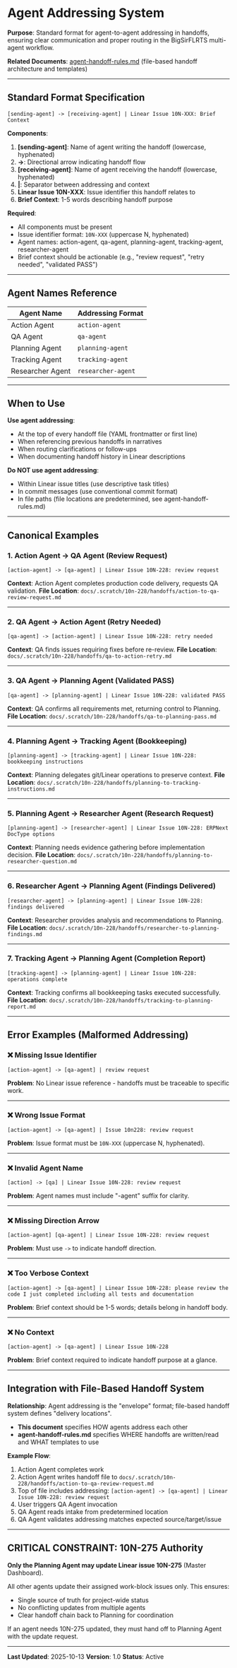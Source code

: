 # Agent Addressing System

**Purpose**: Standard format for agent-to-agent addressing in handoffs, ensuring clear communication and proper routing in the BigSirFLRTS multi-agent workflow.

**Related Documents**: [agent-handoff-rules.md](agent-handoff-rules.md) (file-based handoff architecture and templates)

---

## Standard Format Specification

```
[sending-agent] -> [receiving-agent] | Linear Issue 10N-XXX: Brief Context
```

**Components**:
1. **[sending-agent]**: Name of agent writing the handoff (lowercase, hyphenated)
2. **->**: Directional arrow indicating handoff flow
3. **[receiving-agent]**: Name of agent receiving the handoff (lowercase, hyphenated)
4. **|**: Separator between addressing and context
5. **Linear Issue 10N-XXX**: Issue identifier this handoff relates to
6. **Brief Context**: 1-5 words describing handoff purpose

**Required**:
- All components must be present
- Issue identifier format: `10N-XXX` (uppercase N, hyphenated)
- Agent names: action-agent, qa-agent, planning-agent, tracking-agent, researcher-agent
- Brief context should be actionable (e.g., "review request", "retry needed", "validated PASS")

---

## Agent Names Reference

| Agent Name | Addressing Format |
|-----------|------------------|
| Action Agent | `action-agent` |
| QA Agent | `qa-agent` |
| Planning Agent | `planning-agent` |
| Tracking Agent | `tracking-agent` |
| Researcher Agent | `researcher-agent` |

---

## When to Use

**Use agent addressing**:
- At the top of every handoff file (YAML frontmatter or first line)
- When referencing previous handoffs in narratives
- When routing clarifications or follow-ups
- When documenting handoff history in Linear descriptions

**Do NOT use agent addressing**:
- Within Linear issue titles (use descriptive task titles)
- In commit messages (use conventional commit format)
- In file paths (file locations are predetermined, see agent-handoff-rules.md)

---

## Canonical Examples

### 1. Action Agent → QA Agent (Review Request)
```
[action-agent] -> [qa-agent] | Linear Issue 10N-228: review request
```

**Context**: Action Agent completes production code delivery, requests QA validation.
**File Location**: `docs/.scratch/10n-228/handoffs/action-to-qa-review-request.md`

---

### 2. QA Agent → Action Agent (Retry Needed)
```
[qa-agent] -> [action-agent] | Linear Issue 10N-228: retry needed
```

**Context**: QA finds issues requiring fixes before re-review.
**File Location**: `docs/.scratch/10n-228/handoffs/qa-to-action-retry.md`

---

### 3. QA Agent → Planning Agent (Validated PASS)
```
[qa-agent] -> [planning-agent] | Linear Issue 10N-228: validated PASS
```

**Context**: QA confirms all requirements met, returning control to Planning.
**File Location**: `docs/.scratch/10n-228/handoffs/qa-to-planning-pass.md`

---

### 4. Planning Agent → Tracking Agent (Bookkeeping)
```
[planning-agent] -> [tracking-agent] | Linear Issue 10N-228: bookkeeping instructions
```

**Context**: Planning delegates git/Linear operations to preserve context.
**File Location**: `docs/.scratch/10n-228/handoffs/planning-to-tracking-instructions.md`

---

### 5. Planning Agent → Researcher Agent (Research Request)
```
[planning-agent] -> [researcher-agent] | Linear Issue 10N-228: ERPNext DocType options
```

**Context**: Planning needs evidence gathering before implementation decision.
**File Location**: `docs/.scratch/10n-228/handoffs/planning-to-researcher-question.md`

---

### 6. Researcher Agent → Planning Agent (Findings Delivered)
```
[researcher-agent] -> [planning-agent] | Linear Issue 10N-228: findings delivered
```

**Context**: Researcher provides analysis and recommendations to Planning.
**File Location**: `docs/.scratch/10n-228/handoffs/researcher-to-planning-findings.md`

---

### 7. Tracking Agent → Planning Agent (Completion Report)
```
[tracking-agent] -> [planning-agent] | Linear Issue 10N-228: operations complete
```

**Context**: Tracking confirms all bookkeeping tasks executed successfully.
**File Location**: `docs/.scratch/10n-228/handoffs/tracking-to-planning-report.md`

---

## Error Examples (Malformed Addressing)

### ❌ Missing Issue Identifier
```
[action-agent] -> [qa-agent] | review request
```
**Problem**: No Linear issue reference - handoffs must be traceable to specific work.

---

### ❌ Wrong Issue Format
```
[action-agent] -> [qa-agent] | Issue 10n228: review request
```
**Problem**: Issue format must be `10N-XXX` (uppercase N, hyphenated).

---

### ❌ Invalid Agent Name
```
[action] -> [qa] | Linear Issue 10N-228: review request
```
**Problem**: Agent names must include "-agent" suffix for clarity.

---

### ❌ Missing Direction Arrow
```
[action-agent] [qa-agent] | Linear Issue 10N-228: review request
```
**Problem**: Must use `->` to indicate handoff direction.

---

### ❌ Too Verbose Context
```
[action-agent] -> [qa-agent] | Linear Issue 10N-228: please review the code I just completed including all tests and documentation
```
**Problem**: Brief context should be 1-5 words; details belong in handoff body.

---

### ❌ No Context
```
[action-agent] -> [qa-agent] | Linear Issue 10N-228
```
**Problem**: Brief context required to indicate handoff purpose at a glance.

---

## Integration with File-Based Handoff System

**Relationship**: Agent addressing is the "envelope" format; file-based handoff system defines "delivery locations".

- **This document** specifies HOW agents address each other
- **agent-handoff-rules.md** specifies WHERE handoffs are written/read and WHAT templates to use

**Example Flow**:
1. Action Agent completes work
2. Action Agent writes handoff file to `docs/.scratch/10n-228/handoffs/action-to-qa-review-request.md`
3. Top of file includes addressing: `[action-agent] -> [qa-agent] | Linear Issue 10N-228: review request`
4. User triggers QA Agent invocation
5. QA Agent reads intake from predetermined location
6. QA Agent validates addressing matches expected source/target/issue

---

## CRITICAL CONSTRAINT: 10N-275 Authority

**Only the Planning Agent may update Linear issue 10N-275** (Master Dashboard).

All other agents update their assigned work-block issues only. This ensures:
- Single source of truth for project-wide status
- No conflicting updates from multiple agents
- Clear handoff chain back to Planning for coordination

If an agent needs 10N-275 updated, they must hand off to Planning Agent with the update request.

---

**Last Updated**: 2025-10-13
**Version**: 1.0
**Status**: Active
